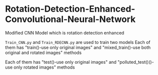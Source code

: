 # Rotation-Detection-Enhanced-Convolutional-Neural-Network
Modified CNN Model which is rotation detection enhanced



`Train_CNN.py` and `Train_RDECNN.py` are used to train two models
Each of them has "train()-use only original images" and "mixed_train()-use both original and rotated images" methods

Each of them has "test()-use only original images" and "polluted_test()()-use only rotated images" methods

